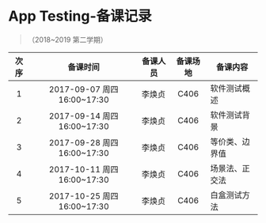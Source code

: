 # App Testing-备课记录
> （2018~2019 第二学期） 

|次序| 备课时间                   | 备课人员                | 备课场地 | 备课内容 |
|:---:|:-------------------------:|------------------------|:-------:|---------|
|1|2017-09-07 周四 16:00~17:30 |李焕贞 |C406|软件测试概述|
|2|2017-09-14 周四 16:00~17:30 |李焕贞|C406|软件测试背景|
|3|2017-09-28 周四 16:00~17:30 |李焕贞|C406|等价类、边界值|
|4|2017-10-11 周四 16:00~17:30 |李焕贞|C406|场景法、正交法|
|5|2017-10-25 周四 16:00~17:30 |李焕贞|C406|白盒测试方法|
